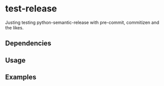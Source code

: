 # test-release

Justing testing python-semantic-release with pre-commit, commitizen and the likes.

## Dependencies

## Usage

## Examples
